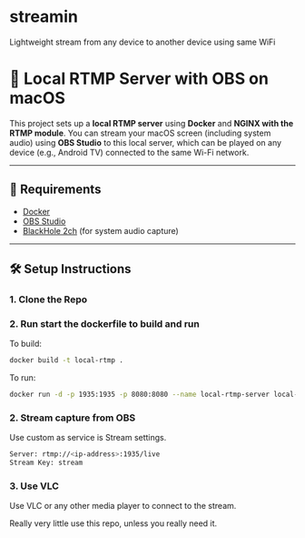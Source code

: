 # streamin
Lightweight stream from any device to another device using same WiFi

# 📡 Local RTMP Server with OBS on macOS

This project sets up a **local RTMP server** using **Docker** and **NGINX with the RTMP module**. You can stream your macOS screen (including system audio) using **OBS Studio** to this local server, which can be played on any device (e.g., Android TV) connected to the same Wi-Fi network.

---

## 🧰 Requirements

- [Docker](https://www.docker.com/products/docker-desktop)
- [OBS Studio](https://obsproject.com/)
- [BlackHole 2ch](https://existential.audio/blackhole/) (for system audio capture)

---

## 🛠️ Setup Instructions

### 1. Clone the Repo
### 2. Run start the dockerfile to build and run
To build:
```bash
docker build -t local-rtmp .
```
To run:
```bash
docker run -d -p 1935:1935 -p 8080:8080 --name local-rtmp-server local-rtmp
```
### 2. Stream capture from OBS
Use custom as service is Stream settings.
```bash
Server: rtmp://<ip-address>:1935/live
Stream Key: stream
```

### 3. Use VLC
Use VLC or any other media player to connect to the stream.

Really very little use this repo, unless you really need it.
